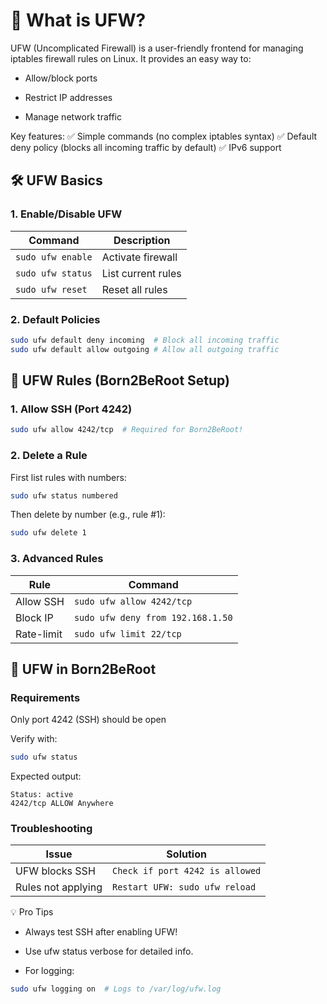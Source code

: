 # 🔐 What is UFW?
UFW (Uncomplicated Firewall) is a user-friendly frontend for managing iptables firewall rules on Linux. It provides an easy way to:

- Allow/block ports

- Restrict IP addresses

- Manage network traffic

Key features:
✅ Simple commands (no complex iptables syntax)
✅ Default deny policy (blocks all incoming traffic by default)
✅ IPv6 support

## 🛠️ UFW Basics
### 1. Enable/Disable UFW
| Command | Description |
|---------|-------------|
| `sudo ufw enable` | Activate firewall |
| `sudo ufw status` | List current rules |
| `sudo ufw reset` | Reset all rules |

### 2. Default Policies
```bash
sudo ufw default deny incoming  # Block all incoming traffic  
sudo ufw default allow outgoing # Allow all outgoing traffic
```
## 🔧 UFW Rules (Born2BeRoot Setup)
### 1. Allow SSH (Port 4242)
```bash
sudo ufw allow 4242/tcp  # Required for Born2BeRoot!
```
### 2. Delete a Rule
First list rules with numbers:
```bash
sudo ufw status numbered
```
Then delete by number (e.g., rule #1):
```bash
sudo ufw delete 1
```
### 3. Advanced Rules
| Rule | Command |
|------|---------|
| Allow SSH | `sudo ufw allow 4242/tcp` |
| Block IP | `sudo ufw deny from 192.168.1.50` |
| Rate-limit | `sudo ufw limit 22/tcp` |

## 📜 UFW in Born2BeRoot
### Requirements
Only port 4242 (SSH) should be open

Verify with:
```bash
sudo ufw status
```
Expected output:
```text
Status: active  
4242/tcp ALLOW Anywhere
```
### Troubleshooting

| Issue	| Solution |
|-------|----------|
| UFW blocks SSH	| `Check if port 4242 is allowed` |
|Rules not applying	| `Restart UFW: sudo ufw reload` |

💡 Pro Tips
- Always test SSH after enabling UFW!

- Use ufw status verbose for detailed info.

- For logging:
```bash
sudo ufw logging on  # Logs to /var/log/ufw.log
```
